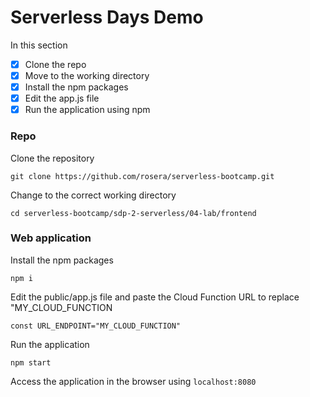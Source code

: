 # Serverless Days Demo

In this section 

- [x] Clone the repo
- [x] Move to the working directory
- [x] Install the npm packages
- [x] Edit the app.js file
- [x] Run the application using npm

### Repo
Clone the repository
```
git clone https://github.com/rosera/serverless-bootcamp.git
```

Change to the correct working directory
```
cd serverless-bootcamp/sdp-2-serverless/04-lab/frontend
```

### Web application

Install the npm packages
```
npm i
```

Edit the public/app.js file and paste the Cloud Function URL to replace "MY_CLOUD_FUNCTION

```
const URL_ENDPOINT="MY_CLOUD_FUNCTION"
```

Run the application
```
npm start
```

Access the application in the browser using `localhost:8080`
